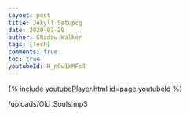 ```yaml
---
layout: post
title: Jekyll Setupcg
date: 2020-07-29
author: Shadow Walker
tags: [Tech]
comments: true
toc: true
youtubeId: H_nCw1WMFs4
---
```


{% include youtubePlayer.html id=page.youtubeId %}

/uploads/Old_Souls.mp3